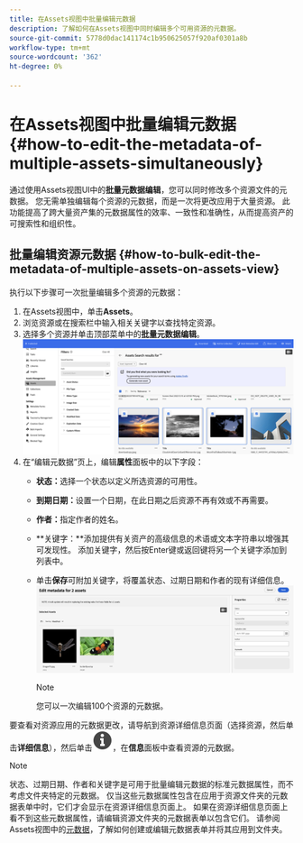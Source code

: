 ```yaml
---
title: 在Assets视图中批量编辑元数据
description: 了解如何在Assets视图中同时编辑多个可用资源的元数据。
source-git-commit: 5778d0dac141174c1b950625057f920af0301a8b
workflow-type: tm+mt
source-wordcount: '362'
ht-degree: 0%

---
```


# 在Assets视图中批量编辑元数据{#how-to-edit-the-metadata-of-multiple-assets-simultaneously}

通过使用Assets视图UI中的&#x200B;**批量元数据编辑**，您可以同时修改多个资源文件的元数据。 您无需单独编辑每个资源的元数据，而是一次将更改应用于大量资源。 此功能提高了跨大量资产集的元数据属性的效率、一致性和准确性，从而提高资产的可搜索性和组织性。

## 批量编辑资源元数据 {#how-to-bulk-edit-the-metadata-of-multiple-assets-on-assets-view}

执行以下步骤可一次批量编辑多个资源的元数据：

1. 在Assets视图中，单击&#x200B;**Assets**。
1. 浏览资源或在搜索栏中输入相关关键字以查找特定资源。
1. 选择多个资源并单击顶部菜单中的&#x200B;**批量元数据编辑**。
   ![bulk-metadata-edit](/help/assets/assets/bulk-metadata-edit.png)
1. 在“编辑元数据”页上，编辑&#x200B;**属性**&#x200B;面板中的以下字段：
   * **状态：**&#x200B;选择一个状态以定义所选资源的可用性。
   * **到期日期：**&#x200B;设置一个日期，在此日期之后资源不再有效或不再需要。
   * **作者：**&#x200B;指定作者的姓名。
   * **关键字：**添加提供有关资产的高级信息的术语或文本字符串以增强其可发现性。 添加关键字，然后按Enter键或返回键将另一个关键字添加到列表中。
     <!-- * **Tags:** Click ![tags icon](/help/assets/assets/tags-icon.svg) to select tags from the available options. Tags provide more specific information about the assets and enhances their discoverability. Tags already applied to the selected assets are only displayed in the **Properties** panel. If you cannot find the relevant tags, create the tags and assign them to the selected assets. See [Manage tags in Assets view](/help/assets/tagging-management-assets-view.md) for details.-->
   * 单击&#x200B;**保存**&#x200B;可附加关键字，<!-- Tags while-->将覆盖状态、过期日期和作者的现有详细信息。
     ![save-bulk-metadata-edit-properties](/help/assets/assets/save-bulk-metadata-edit-properties1.png)

     >[!NOTE]
     >
     >您可以一次编辑100个资源的元数据。

要查看对资源应用的元数据更改，请导航到资源详细信息页面（选择资源，然后单击&#x200B;**详细信息**），然后单击![](/help/assets/assets/info-icon-solid-black.svg)，在&#x200B;**信息**&#x200B;面板中查看资源的元数据。

>[!NOTE]
>
>状态、过期日期、作者和关键字<!-- and Tags-->是可用于批量编辑元数据的标准元数据属性，而不考虑文件夹特定的元数据。 仅当这些元数据属性包含在应用于资源文件夹的元数据表单中时，它们才会显示在资源详细信息页面上。  如果在资源详细信息页面上看不到这些元数据属性，请编辑资源文件夹的元数据表单以包含它们。 请参阅Assets视图中的[元数据](/help/assets/metadata-assets-view.md)，了解如何创建或编辑元数据表单并将其应用到文件夹。


